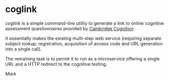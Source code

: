# coglink

*coglink* is a simple command-line utility to generate a link to online cognitive assessment questionnaires provided by [Cambridge Cognition](http://www.cambridgecognition.com/)

It essentially makes the existing multi-step web service (requiring separate subject lookup, registration, acquisition of access code and URL generation into a single call). 

The remaining task is to permit it to run as a microservice offering a single URL and a HTTP redirect to the cognitive testing. 

*Mark*
